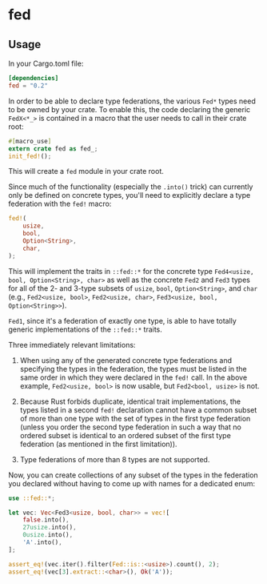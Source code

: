 fed
===

Usage
-----
In your Cargo.toml file:

```toml
[dependencies]
fed = "0.2"
```

In order to be able to declare type federations, the various `Fed*` types need
to be owned by your crate.  To enable this, the code declaring the generic
`FedX<*_>` is contained in a macro that the user needs to call in their crate
root:

```rust
#[macro_use]
extern crate fed as fed_;
init_fed!();
```

This will create a `fed` module in your crate root.

Since much of the functionality (especially the `.into()` trick) can currently
only be defined on concrete types, you'll need to explicitly declare a type
federation with the `fed!` macro:

```rust
fed!(
    usize,
    bool,
    Option<String>,
    char,
);
```

This will implement the traits in `::fed::*` for the concrete type
`Fed4<usize, bool, Option<String>, char>` as well as the concrete `Fed2`
and `Fed3` types for all of the 2- and 3-type subsets of `usize`, `bool`,
`Option<String>`, and `char` (e.g., `Fed2<usize, bool>`, `Fed2<usize, char>`,
`Fed3<usize, bool, Option<String>>`).

`Fed1`, since it's a federation of exactly one type, is able to have totally
generic implementations of the `::fed::*` traits.

Three immediately relevant limitations:

1. When using any of the generated concrete type federations and specifying the
types in the federation, the types must be listed in the same order in which
they were declared in the `fed!` call. In the above example, `Fed2<usize, bool>`
is now usable, but `Fed2<bool, usize>` is not.

2. Because Rust forbids duplicate, identical trait implementations, the types
listed in a second `fed!` declaration cannot have a common subset of more than
one type with the set of types in the first type federation (unless you order
the second type federation in such a way that no ordered subset is identical
to an ordered subset of the first type federation (as mentioned in the first
limitation)).

3. Type federations of more than 8 types are not supported.

Now, you can create collections of any subset of the types in the federation you
declared without having to come up with names for a dedicated enum:

```rust
use ::fed::*;

let vec: Vec<Fed3<usize, bool, char>> = vec![
    false.into(),
    27usize.into(),
    0usize.into(),
    'A'.into(),
];

assert_eq!(vec.iter().filter(Fed::is::<usize>).count(), 2);
assert_eq!(vec[3].extract::<char>(), Ok('A'));
```
